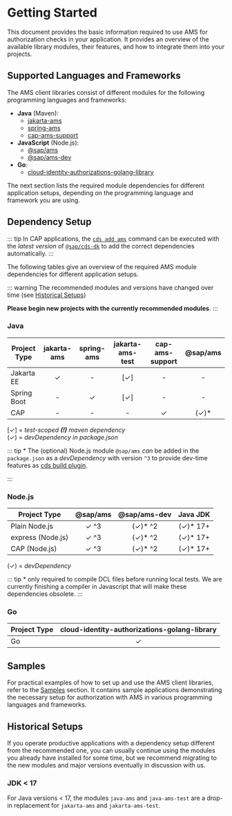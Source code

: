 # Getting Started

This document provides the basic information required to use AMS for authorization checks in your application. It provides an overview of the available library modules, their features, and how to integrate them into your projects.



## Supported Languages and Frameworks

The AMS client libraries consist of different modules for the following programming languages and frameworks:

- **Java** (Maven):
    - [jakarta-ams](/Libraries/java/jakarta-ams/jakarta-ams.md)
    - [spring-ams](/Libraries/java/spring-ams/spring-ams.md)
    - [cap-ams-support](/Libraries/java/cap-ams-support/cap-ams-support.md)
- **JavaScript** (Node.js):
    - [@sap/ams](/Libraries/nodejs/sap_ams/sap_ams.md)
    - [@sap/ams-dev](https://www.npmjs.com/package/@sap/ams-dev)
- **Go**:
    - [cloud-identity-authorizations-golang-library](/Libraries/go/go-ams.md)

The next section lists the required module dependencies for different application setups, depending on the programming language and framework you are using.

## Dependency Setup

::: tip
In CAP applications, the [`cds add ams`](https://cap.cloud.sap/docs/tools/cds-cli#cds-add) command can be executed with the *latest version* of [`@sap/cds-dk`](https://cap.cloud.sap/docs/tools/cds-cli#cli) to add the correct dependencies automatically.
:::

The following tables give an overview of the required AMS module dependencies for different application setups.

::: warning
The recommended modules and versions have changed over time (see [Historical Setups](#historical-setups))

**Please begin new projects with the currently recommended modules**.
:::

### Java

| Project Type                | jakarta-ams | spring-ams | jakarta-ams-test | cap-ams-support | @sap/ams    |
|-----------------------------|:-----------:|:----------:|:----------------:|:---------------:|:-----------:|
| Jakarta EE                  |     ✓       |     -      |        [✓]      |        -        |      -
| Spring Boot                 |     -       |     ✓      |        [✓]      |        -        |      -
| CAP                         |     -       |     -      |         -       |        ✓        |     (✓)\*  

[✓] = *test-scoped **(!)** maven dependency*\
(✓) = *devDependency in package.json*

::: tip *
The (optional) Node.js module `@sap/ams` *can* be added in the `package.json` as a *devDependency* with version `^3` to provide dev-time features as [cds build plugin](/CAP/cds-Plugin).

:::

### Node.js

| Project Type        | @sap/ams | @sap/ams-dev   | Java JDK |
|---------------------|:--------:|:--------------:|:---------------:|
| Plain Node.js       |   ✓ ^3   |      (✓)* ^2   |    (✓)* 17+
| express (Node.js)   |   ✓ ^3   |      (✓)* ^2   |    (✓)* 17+
| CAP (Node.js)       |   ✓ ^3   |      (✓)* ^2   |    (✓)* 17+

(✓) = *devDependency*

::: tip *
only required to compile DCL files before running local tests. We are currently finishing a compiler in Javascript that will make these dependencies obsolete.
:::

### Go

| Project Type | cloud-identity-authorizations-golang-library |
|--------------|:--------------------------------------------:|
| Go           |                    ✓                         |

## Samples
For practical examples of how to set up and use the AMS client libraries, refer to the [Samples](/Samples) section. It contains sample applications demonstrating the necessary setup for authorization with AMS in various programming languages and frameworks.

## Historical Setups

If you operate productive applications with a dependency setup different from the recommended one, you can usually continue using the modules you already have installed for some time, but we recommend migrating to the new modules and major versions eventually in discussion with us.

### JDK < 17
For Java versions < 17, the modules `java-ams` and `java-ams-test` are a drop-in replacement for `jakarta-ams` and `jakarta-ams-test`.